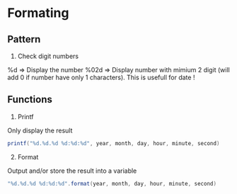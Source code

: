 # Formating

## Pattern

1. Check digit numbers

%d => Display the number
%02d => Display number with mimium 2 digit (will add 0 if number have only 1 characters). This is usefull for date !

## Functions

1. Printf

Only display the result

```scala
printf("%d.%d.%d %d:%d:%d", year, month, day, hour, minute, second)
```

2. Format

Output and/or store the result into a variable

```scala
"%d.%d.%d %d:%d:%d".format(year, month, day, hour, minute, second)
```
